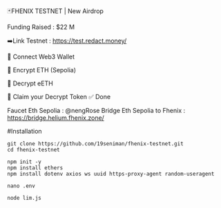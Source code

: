 🃏FHENIX TESTNET | New Airdrop

Funding Raised : $22 M

➡️Link Testnet : https://test.redact.money/

🔘 Connect Web3 Wallet

🔘 Encrypt ETH (Sepolia)

🔘 Decrypt eETH

🔘 Claim your Decrypt Token
✅ Done

Faucet 
Eth Sepolia : @nengRose
Bridge Eth Sepolia to Fhenix : https://bridge.helium.fhenix.zone/

#Installation

```
git clone https://github.com/19seniman/fhenix-testnet.git
cd fhenix-testnet
```
```
npm init -y
npm install ethers
npm install dotenv axios ws uuid https-proxy-agent random-useragent
```
```
nano .env
```
```
node lim.js
```
